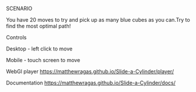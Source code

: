 SCENARIO

You have 20 moves to try and pick up as many blue cubes
as you can.Try to find the most optimal path!

Controls

Desktop - left click to move

Mobile - touch screen to move


WebGl player
https://matthewragas.github.io/Slide-a-Cylinder/player/

Documentation
https://matthewragas.github.io/Slide-a-Cylinder/docs/
